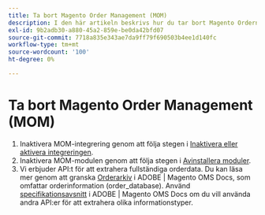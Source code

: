 ```yaml
---
title: Ta bort Magento Order Management (MOM)
description: I den här artikeln beskrivs hur du tar bort Magento Ordern Management (MOM).
exl-id: 9b2adb30-a880-45a2-859e-be0da42bfd07
source-git-commit: 7718a835e343ae7da9ff79f690503b4ee1d140fc
workflow-type: tm+mt
source-wordcount: '100'
ht-degree: 0%

---
```


# Ta bort Magento Order Management (MOM)

1. Inaktivera MOM-integrering genom att följa stegen i [Inaktivera eller aktivera integreringen](/docs/commerce-admin/systems/integrations/mcom.html#disable-or-enable-the-integration).
1. Inaktivera MOM-modulen genom att följa stegen i [Avinstallera moduler](/docs/commerce-operations/installation-guide/tutorials/uninstall-modules.html).
1. Vi erbjuder API:t för att extrahera fullständiga orderdata. Du kan läsa mer genom att granska [Orderarkiv](https://omsdocs.magento.com/specifications/#magento.sales.order_repository) i ADOBE | Magento OMS Docs, som omfattar orderinformation (order_database). Använd [specifikationsavsnitt](https://omsdocs.magento.com/specifications/#services) i ADOBE | Magento OMS Docs om du vill använda andra API:er för att extrahera olika informationstyper.
